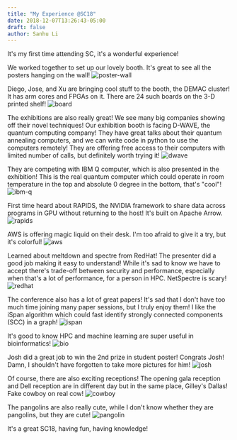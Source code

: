 ```yaml
---
title: "My Experience @SC18"
date: 2018-12-07T13:26:43-05:00
draft: false
author: Sanhu Li
---
```


It's my first time attending SC, it's a wonderful experience!

We worked together to set up our lovely booth. It's great to see all the posters hanging on the wall!
![poster-wall](/img/my-exp-in-sc18/poster-wall.jpg)

Diego, Jose, and Xu are bringing cool stuff to the booth, the DEMAC cluster! It has arm cores and FPGAs on it. There are 24 such boards on the 3-D printed shelf!
![board](/img/my-exp-in-sc18/board.jpg)

The exhibitions are also really great! We see many big companies showing off their novel techniques! Our exhibition booth is facing D-WAVE, the quantum computing company! They have great talks about their quantum annealing computers, and we can write code in python to use the computers remotely! They are offering free access to their computers with limited number of calls, but definitely worth trying it!
![dwave](/img/my-exp-in-sc18/dwave.jpg)

They are competing with IBM Q computer, which is also presented in the exhibition! This is the real quantum computer which could operate in room temperature in the top and absolute 0 degree in the bottom, that's "cool"!
![ibm-q](/img/my-exp-in-sc18/ibm-q.jpg)

First time heard about RAPIDS, the NVIDIA framework to share data across programs in GPU without returning to the host! It's built on Apache Arrow.
![rapids](/img/my-exp-in-sc18/rapids.jpg)

AWS is offering magic liquid on their desk. I'm too afraid to give it a try, but it's colorful!
![aws](/img/my-exp-in-sc18/aws.jpg)

Learned about meltdown and spectre from RedHat! The presenter did a good job making it easy to understand! While it's sad to know we have to accept there's trade-off between security and performance, especially when that's a lot of performance, for a person in HPC. NetSpectre is scary!
![redhat](/img/my-exp-in-sc18/redhat.jpg)

The conference also has a lot of great papers! It's sad that I don't have too much time joining many paper sessions, but I truly enjoy them! I like the iSpan algorithm which could fast identify strongly connected components (SCC) in a graph!
![ispan](/img/my-exp-in-sc18/ispan.jpg)

It's good to know HPC and machine learning are super useful in bioinformatics!
![bio](/img/my-exp-in-sc18/bio.jpg)

Josh did a great job to win the 2nd prize in student poster! Congrats Josh! Damn, I shouldn't have forgotten to take more pictures for him!
![josh](/img/my-exp-in-sc18/josh.jpg)

Of course, there are also exciting receptions! The opening gala reception and Dell reception are in different day but in the same place, Gilley's Dallas! Fake cowboy on real cow!
![cowboy](/img/my-exp-in-sc18/cowboy.jpg)

The pangolins are also really cute, while I don't know whether they are pangolins, but they are cute!
![pangolin](/img/my-exp-in-sc18/pangolin.jpg)

It's a great SC18, having fun, having knowledge!
